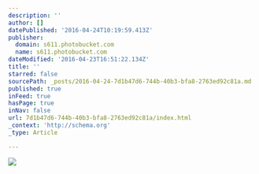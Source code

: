 ```yaml
---
description: ''
author: []
datePublished: '2016-04-24T10:19:59.413Z'
publisher:
  domain: s611.photobucket.com
  name: s611.photobucket.com
dateModified: '2016-04-23T16:51:22.134Z'
title: ''
starred: false
sourcePath: _posts/2016-04-24-7d1b47d6-744b-40b3-bfa8-2763ed92c81a.md
published: true
inFeed: true
hasPage: true
inNav: false
url: 7d1b47d6-744b-40b3-bfa8-2763ed92c81a/index.html
_context: 'http://schema.org'
_type: Article

---
```

![](http://i611.photobucket.com/albums/tt191/Leda_Grace_Rasmussen/2016-04-21%2020.51.25_zpsfn7bcxiw.jpg?1461429565144&1461429577969&1461429588770&1461429602723&1461429624429)